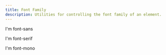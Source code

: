 ```yaml
---
title: Font Family
description: Utilities for controlling the font family of an element.
---
```

<div>
	<table-utility prefix="font" property="font-family" class="mb-lg"></table-utility>
    <card-example>
		<div class="container h-full rounded-md bg-surface-1 p-24">
			<p class="font-sans border-b border-alpha-1 mb-24 pb-24">I'm font-sans</p>
			<p class="font-serif border-b border-alpha-1 mb-24 pb-24">I'm font-serif</p>
			<p class="font-mono">I'm font-mono</p>
		</div>
    </card-example>
</div>